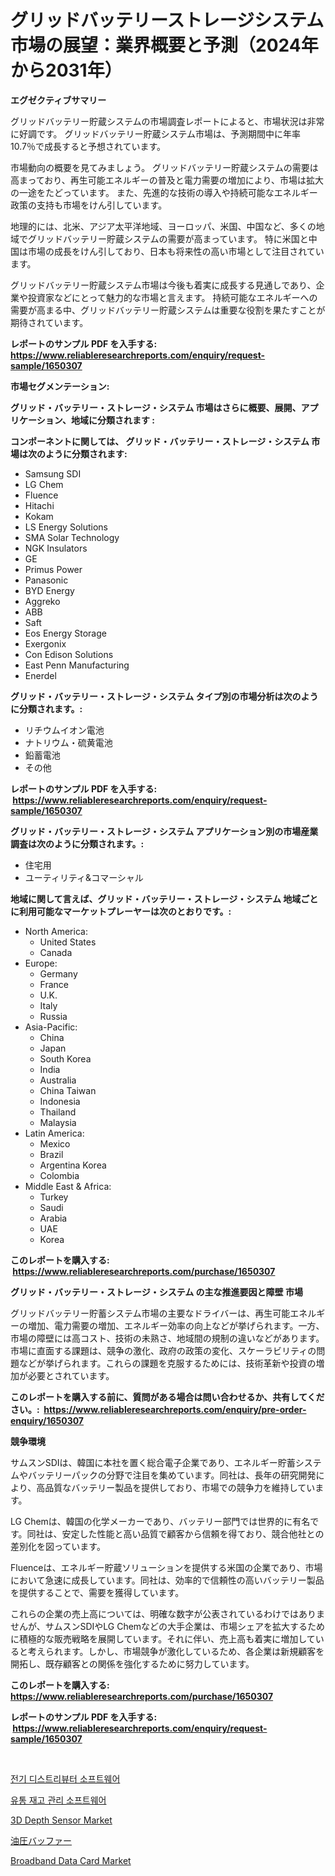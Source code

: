 <p><h1>グリッドバッテリーストレージシステム市場の展望：業界概要と予測（2024年から2031年）</h1></p><p><strong>エグゼクティブサマリー</strong></p>
<p><p>グリッドバッテリー貯蔵システムの市場調査レポートによると、市場状況は非常に好調です。 グリッドバッテリー貯蔵システム市場は、予測期間中に年率10.7％で成長すると予想されています。</p><p>市場動向の概要を見てみましょう。 グリッドバッテリー貯蔵システムの需要は高まっており、再生可能エネルギーの普及と電力需要の増加により、市場は拡大の一途をたどっています。 また、先進的な技術の導入や持続可能なエネルギー政策の支持も市場をけん引しています。</p><p>地理的には、北米、アジア太平洋地域、ヨーロッパ、米国、中国など、多くの地域でグリッドバッテリー貯蔵システムの需要が高まっています。 特に米国と中国は市場の成長をけん引しており、日本も将来性の高い市場として注目されています。</p><p>グリッドバッテリー貯蔵システム市場は今後も着実に成長する見通しであり、企業や投資家などにとって魅力的な市場と言えます。 持続可能なエネルギーへの需要が高まる中、グリッドバッテリー貯蔵システムは重要な役割を果たすことが期待されています。</p></p>
<p><strong>レポートのサンプル PDF を入手する: <a href="https://www.reliableresearchreports.com/enquiry/request-sample/1650307">https://www.reliableresearchreports.com/enquiry/request-sample/1650307</a></strong></p>
<p><strong>市場セグメンテーション:</strong></p>
<p><strong> グリッド・バッテリー・ストレージ・システム 市場はさらに概要、展開、アプリケーション、地域に分類されます :</strong></p>
<p><strong>コンポーネントに関しては、 グリッド・バッテリー・ストレージ・システム 市場は次のように分類されます: &nbsp;</strong></p>
<p><ul><li>Samsung SDI</li><li>LG Chem</li><li>Fluence</li><li>Hitachi</li><li>Kokam</li><li>LS Energy Solutions</li><li>SMA Solar Technology</li><li>NGK Insulators</li><li>GE</li><li>Primus Power</li><li>Panasonic</li><li>BYD Energy</li><li>Aggreko</li><li>ABB</li><li>Saft</li><li>Eos Energy Storage</li><li>Exergonix</li><li>Con Edison Solutions</li><li>East Penn Manufacturing</li><li>Enerdel</li></ul></p>
<p><strong> グリッド・バッテリー・ストレージ・システム タイプ別の市場分析は次のように分類されます。:</strong></p>
<p><ul><li>リチウムイオン電池</li><li>ナトリウム・硫黄電池</li><li>鉛蓄電池</li><li>その他</li></ul></p>
<p><strong>レポートのサンプル PDF を入手する: &nbsp;<a href="https://www.reliableresearchreports.com/enquiry/request-sample/1650307">https://www.reliableresearchreports.com/enquiry/request-sample/1650307</a></strong></p>
<p><strong> グリッド・バッテリー・ストレージ・システム アプリケーション別の市場産業調査は次のように分類されます。:</strong></p>
<p><ul><li>住宅用</li><li>ユーティリティ&コマーシャル</li></ul></p>
<p><strong>地域に関して言えば、グリッド・バッテリー・ストレージ・システム 地域ごとに利用可能なマーケットプレーヤーは次のとおりです。:</strong></p>
<p><ul>
    <li>
        North America:
        <ul>
            <li>United States</li>
            <li>Canada</li>
        </ul>
    </li>
    <li>
        Europe:
        <ul>
            <li>Germany</li>
            <li>France</li>
            <li>U.K.</li>
            <li>Italy</li>
            <li>Russia</li>
        </ul>
    </li>
    <li>
        Asia-Pacific:
        <ul>
            <li>China</li>
            <li>Japan</li>
            <li>South Korea</li>
            <li>India</li>
            <li>Australia</li>
            <li>China Taiwan</li>
            <li>Indonesia</li>
            <li>Thailand</li>
            <li>Malaysia</li>
        </ul>
    </li>
    <li>
        Latin America:
        <ul>
            <li>Mexico</li>
            <li>Brazil</li>
            <li>Argentina Korea</li>
            <li>Colombia</li>
        </ul>
    </li>
    <li>
        Middle East & Africa:
        <ul>
            <li>Turkey</li>
            <li>Saudi</li>
            <li>Arabia</li>
            <li>UAE</li>
            <li>Korea</li>
        </ul>
    </li>
    </ul></p>
<p><strong>このレポートを購入する: &nbsp;<a href="https://www.reliableresearchreports.com/purchase/1650307">https://www.reliableresearchreports.com/purchase/1650307</a></strong></p>
<p><strong>グリッド・バッテリー・ストレージ・システム の主な推進要因と障壁 市場</strong></p>
<p><p>グリッドバッテリー貯蓄システム市場の主要なドライバーは、再生可能エネルギーの増加、電力需要の増加、エネルギー効率の向上などが挙げられます。一方、市場の障壁には高コスト、技術の未熟さ、地域間の規制の違いなどがあります。市場に直面する課題は、競争の激化、政府の政策の変化、スケーラビリティの問題などが挙げられます。これらの課題を克服するためには、技術革新や投資の増加が必要とされています。</p></p>
<p><strong>このレポートを購入する前に、質問がある場合は問い合わせるか、共有してください。:&nbsp; <a href="https://www.reliableresearchreports.com/enquiry/pre-order-enquiry/1650307">https://www.reliableresearchreports.com/enquiry/pre-order-enquiry/1650307</a></strong></p>
<p><strong>競争環境</strong></p>
<p><p>サムスンSDIは、韓国に本社を置く総合電子企業であり、エネルギー貯蓄システムやバッテリーパックの分野で注目を集めています。同社は、長年の研究開発により、高品質なバッテリー製品を提供しており、市場での競争力を維持しています。</p><p>LG Chemは、韓国の化学メーカーであり、バッテリー部門では世界的に有名です。同社は、安定した性能と高い品質で顧客から信頼を得ており、競合他社との差別化を図っています。</p><p>Fluenceは、エネルギー貯蔵ソリューションを提供する米国の企業であり、市場において急速に成長しています。同社は、効率的で信頼性の高いバッテリー製品を提供することで、需要を獲得しています。</p><p>これらの企業の売上高については、明確な数字が公表されているわけではありませんが、サムスンSDIやLG Chemなどの大手企業は、市場シェアを拡大するために積極的な販売戦略を展開しています。それに伴い、売上高も着実に増加していると考えられます。しかし、市場競争が激化しているため、各企業は新規顧客を開拓し、既存顧客との関係を強化するために努力しています。</p></p>
<p><strong>このレポートを購入する: &nbsp; <a href="https://www.reliableresearchreports.com/purchase/1650307">https://www.reliableresearchreports.com/purchase/1650307</a></strong></p>
<p><strong>レポートのサンプル PDF を入手する: &nbsp;<a href="https://www.reliableresearchreports.com/enquiry/request-sample/1650307">https://www.reliableresearchreports.com/enquiry/request-sample/1650307</a></strong><strong></strong></p>
<p>&nbsp;</p>
<p><p><a href="https://github.com/JeromeRtyau89966/Market-Research-Report-List-1/blob/main/80145729414.md">전기 디스트리뷰터 소프트웨어</a></p><p><a href="https://github.com/TimmyMann6767/Market-Research-Report-List-1/blob/main/67670239413.md">유통 재고 관리 소프트웨어</a></p><p><a href="https://github.com/nicoletavirag/Market-Research-Report-List-2/blob/main/3d-depth-sensor-market.md">3D Depth Sensor Market</a></p><p><a href="https://github.com/AriMuller2009/Market-Research-Report-List-1/blob/main/390977210000.md">油圧バッファー</a></p><p><a href="https://github.com/redneck06/Market-Research-Report-List-2/blob/main/broadband-data-card-market.md">Broadband Data Card Market</a></p></p>